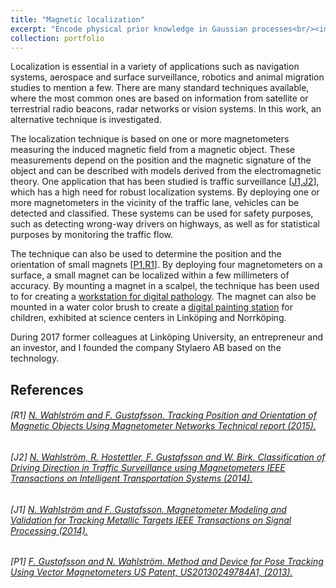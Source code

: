 ```yaml
---
title: "Magnetic localization"
excerpt: "Encode physical prior knowledge in Gaussian processes<br/><img src='/images/traffic_flow.png'>"
collection: portfolio
---
```



Localization is essential in a variety of applications such as navigation systems, aerospace and surface surveillance, robotics and animal migration studies to mention a few. There are many standard techniques available, where the most common ones are based on information from satellite or terrestrial radio beacons, radar networks or vision systems. In this work, an alternative technique is investigated.

The localization technique is based on one or more magnetometers measuring the induced magnetic field from a magnetic object. These measurements depend on the position and the magnetic signature of the object and can be described with models derived from the electromagnetic theory. One application that has been studied is traffic surveillance \[[J1,J2](#references)\], which has a high need for robust localization systems. By deploying one or more magnetometers in the vicinity of the traffic lane, vehicles can be detected and classified. These systems can be used for safety purposes, such as detecting wrong-way drivers on highways, as well as for statistical purposes by monitoring the traffic flow.

The technique can also be used to determine the position and the orientation of small magnets \[[P1,R1](#references)\]. By deploying four magnetometers on a surface, a small magnet can be localized within a few millimeters of accuracy. By mounting a magnet in a scalpel, the technique has been used to for creating a [workstation for digital pathology](https://www.youtube.com/watch?v=aeP0E83iPDI). The magnet can also be mounted in a water color brush to create a [digital painting station](https://www.youtube.com/watch?v=0rOyQuI76vE) for children, exhibited at science centers in Linköping and Norrköping.

During 2017 former colleagues at Linköping University, an entrepreneur and an investor, and I founded the company Stylaero AB based on the technology.

## References

###### \[R1\] [<SPAN STYLE="font-weight:normal">N. Wahlström and F. Gustafsson. _Tracking Position and Orientation of Magnetic Objects Using Magnetometer Networks_ Technical report (2015).</SPAN>](https://urn.kb.se/resolve?urn=urn:nbn:se:liu:diva-122395)

###### \[J2\] [<SPAN STYLE="font-weight:normal">N. Wahlström, R. Hostettler, F. Gustafsson and W. Birk. _Classification of Driving Direction in Traffic Surveillance using Magnetometers_ IEEE Transactions on Intelligent Transportation Systems (2014).</SPAN>](http://urn.kb.se/resolve?urn=urn%3Anbn%3Ase%3Aliu%3Adiva-88965)

###### \[J1\] [<SPAN STYLE="font-weight:normal">N. Wahlström and F. Gustafsson. _Magnetometer Modeling and Validation for Tracking Metallic Targets_ IEEE Transactions on Signal Processing (2014).</SPAN>](http://urn.kb.se/resolve?urn=urn%3Anbn%3Ase%3Aliu%3Adiva-88963)

###### \[P1\] [<SPAN STYLE="font-weight:normal">F. Gustafsson and N. Wahlström. _Method and Device for Pose Tracking Using Vector Magnetometers_ US Patent, US20130249784A1, (2013).</SPAN>](http://www.google.com/patents/US20130249784)





